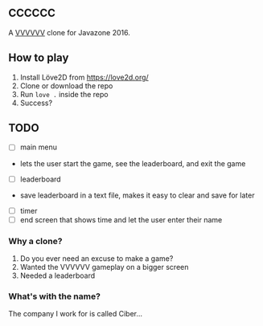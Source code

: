 CCCCCC
------

A [VVVVVV](http://thelettervsixtim.es/) clone for Javazone 2016.

## How to play
1. Install Löve2D from https://love2d.org/
2. Clone or download the repo
3. Run `love .` inside the repo
4. Success?

## TODO
- [ ] main menu
 - lets the user start the game, see the leaderboard, and exit the game
- [ ] leaderboard
 - save leaderboard in a text file, makes it easy to clear and save for later
- [ ] timer
- [ ] end screen that shows time and let the user enter their name

### Why a clone?
1. Do you ever need an excuse to make a game?
2. Wanted the VVVVVV gameplay on a bigger screen
3. Needed a leaderboard

### What's with the name?
The company I work for is called Ciber...
